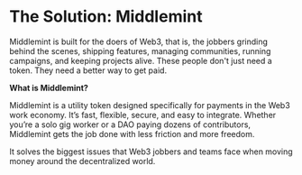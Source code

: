 # The Solution: Middlemint

Middlemint is built for the doers of Web3, that is, the jobbers grinding behind the scenes, shipping features, managing communities, running campaigns, and keeping projects alive. These people don't just need a token. They need a better way to get paid.

__What is Middlemint?__

Middlemint is a utility token designed specifically for payments in the Web3 work economy. It’s fast, flexible, secure, and easy to integrate. Whether you’re a solo gig worker or a DAO paying dozens of contributors, Middlemint gets the job done with less friction and more freedom.

It solves the biggest issues that Web3 jobbers and teams face when moving money around the decentralized world.
